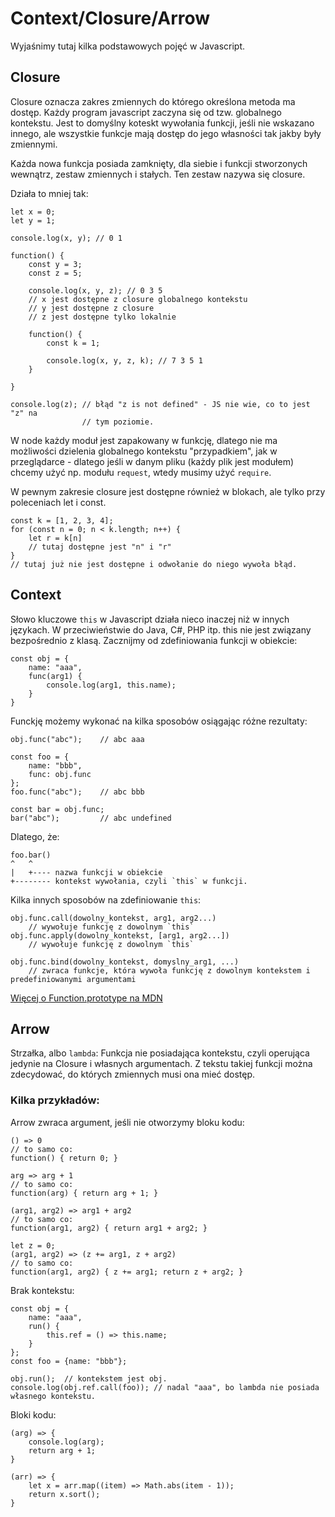 Context/Closure/Arrow
=======================

Wyjaśnimy tutaj kilka podstawowych pojęć w Javascript.

Closure
---------

Closure oznacza zakres zmiennych do którego określona metoda ma dostęp. Każdy
program javascript zaczyna się od tzw. globalnego kontekstu. Jest to domyślny
koteskt wywołania funkcji, jeśli nie wskazano innego, ale wszystkie funkcje mają
dostęp do jego własności tak jakby były zmiennymi.

Każda nowa funkcja posiada zamknięty, dla siebie i funkcji stworzonych wewnątrz,
zestaw zmiennych i stałych. Ten zestaw nazywa się closure.

Działa to mniej tak:

    let x = 0;
    let y = 1;

    console.log(x, y); // 0 1

    function() {
        const y = 3;
        const z = 5;

        console.log(x, y, z); // 0 3 5
        // x jest dostępne z closure globalnego kontekstu
        // y jest dostępne z closure
        // z jest dostępne tylko lokalnie

        function() {
            const k = 1;

            console.log(x, y, z, k); // 7 3 5 1
        }

    }

    console.log(z); // błąd "z is not defined" - JS nie wie, co to jest "z" na
                    // tym poziomie.

W node każdy moduł jest zapakowany w funkcję, dlatego nie ma możliwości
dzielenia globalnego kontekstu "przypadkiem", jak w przeglądarce - dlatego jeśli
w danym pliku (każdy plik jest modułem) chcemy użyć np. modułu `request`, wtedy
musimy użyć `require`.

W pewnym zakresie closure jest dostępne również w blokach, ale tylko przy
poleceniach let i const.

    const k = [1, 2, 3, 4];
    for (const n = 0; n < k.length; n++) {
        let r = k[n]
        // tutaj dostępne jest "n" i "r"
    }
    // tutaj już nie jest dostępne i odwołanie do niego wywoła błąd.

Context
---------

Słowo kluczowe `this` w Javascript działa nieco inaczej niż w innych językach. W
przeciwieństwie do Java, C#, PHP itp. this nie jest związany bezpośrednio z
klasą. Zacznijmy od zdefiniowania funkcji w obiekcie:

    const obj = {
        name: "aaa",
        func(arg1) {
            console.log(arg1, this.name);
        }
    }

Funckję możemy wykonać na kilka sposobów osiągając różne rezultaty:

    obj.func("abc");    // abc aaa

    const foo = {
        name: "bbb",
        func: obj.func
    };
    foo.func("abc");    // abc bbb

    const bar = obj.func;
    bar("abc");         // abc undefined

Dlatego, że:

    foo.bar()
    ^   ^
    |   +---- nazwa funkcji w obiekcie
    +-------- kontekst wywołania, czyli `this` w funkcji.

Kilka innych sposobów na zdefiniowanie `this`:

    obj.func.call(dowolny_kontekst, arg1, arg2...)
        // wywołuje funkcję z dowolnym `this`
    obj.func.apply(dowolny_kontekst, [arg1, arg2...])
        // wywołuje funkcję z dowolnym `this`

    obj.func.bind(dowolny_kontekst, domyslny_arg1, ...)
        // zwraca funkcje, która wywoła funkcję z dowolnym kontekstem i predefiniowanymi argumentami

[Więcej o Function.prototype na MDN](https://developer.mozilla.org/pl/docs/Web/JavaScript/Reference/Global_Objects/Function/prototype)

Arrow
-------

Strzałka, albo `lambda`: Funkcja nie posiadająca kontekstu, czyli operująca
jedynie na Closure i własnych argumentach. Z tekstu takiej funkcji można
zdecydować, do których zmiennych musi ona mieć dostęp.

### Kilka przykładów:

Arrow zwraca argument, jeśli nie otworzymy bloku kodu:

    () => 0
    // to samo co:
    function() { return 0; }

    arg => arg + 1
    // to samo co:
    function(arg) { return arg + 1; }

    (arg1, arg2) => arg1 + arg2
    // to samo co:
    function(arg1, arg2) { return arg1 + arg2; }

    let z = 0;
    (arg1, arg2) => (z += arg1, z + arg2)
    // to samo co:
    function(arg1, arg2) { z += arg1; return z + arg2; }

Brak kontekstu:

    const obj = {
        name: "aaa",
        run() {
            this.ref = () => this.name;
        }
    };
    const foo = {name: "bbb"};

    obj.run();  // kontekstem jest obj.
    console.log(obj.ref.call(foo)); // nadal "aaa", bo lambda nie posiada własnego kontekstu.

Bloki kodu:

    (arg) => {
        console.log(arg);
        return arg + 1;
    }

    (arr) => {
        let x = arr.map((item) => Math.abs(item - 1));
        return x.sort();
    }
